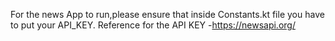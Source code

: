For the news App to run,please ensure that inside Constants.kt file you have to put your API_KEY.
Reference for the API KEY -https://newsapi.org/
